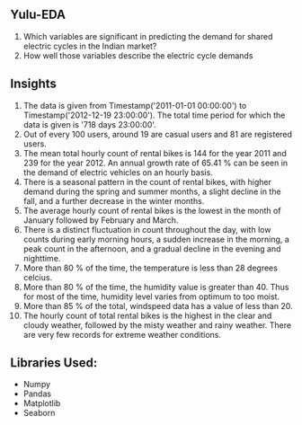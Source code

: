 ## Yulu-EDA
1) Which variables are significant in predicting the demand for shared electric cycles in the Indian market?
2) How well those variables describe the electric cycle demands

## Insights
1) The data is given from Timestamp('2011-01-01 00:00:00') to Timestamp('2012-12-19 23:00:00'). The total time period for which the data is given is '718 days 23:00:00'.
2) Out of every 100 users, around 19 are casual users and 81 are registered users.
3) The mean total hourly count of rental bikes is 144 for the year 2011 and 239 for the year 2012. An annual growth rate of 65.41 % can be seen in the demand of electric vehicles on an hourly basis.
4) There is a seasonal pattern in the count of rental bikes, with higher demand during the spring and summer months, a slight decline in the fall, and a further decrease in the winter months.
5) The average hourly count of rental bikes is the lowest in the month of January followed by February and March.
6) There is a distinct fluctuation in count throughout the day, with low counts during early morning hours, a sudden increase in the morning, a peak count in the afternoon, and a gradual decline in the evening and nighttime.
7) More than 80 % of the time, the temperature is less than 28 degrees celcius.
8) More than 80 % of the time, the humidity value is greater than 40. Thus for most of the time, humidity level varies from optimum to too moist.
9) More than 85 % of the total, windspeed data has a value of less than 20.
10) The hourly count of total rental bikes is the highest in the clear and cloudy weather, followed by the misty weather and rainy weather. There are very few records for extreme weather conditions.


## Libraries Used:
- Numpy
- Pandas
- Matplotlib
- Seaborn
